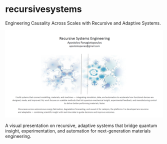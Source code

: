 # recursivesystems
Engineering Causality Across Scales with Recursive and Adaptive Systems.

[![Recursive Systems Engineering – Click to View Slides](https://github.com/apostolospanas/recursivesystems/blob/main/RecursiveThumbnail.png)](https://github.com/apostolospanas/recursivesystems/blob/main/ApostolosP_Recursive_Systems.pdf)

A visual presentation on recursive, adaptive systems that bridge quantum insight, experimentation, and automation for next-generation materials engineering.
